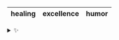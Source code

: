 | healing | excellence | humor |
| :-----: | :--------: | :---: |

<details>
  <summary>✨</summary>
  These words are chosen at random each day. New words will appear here tomorrow morning.
</details>